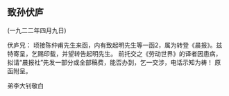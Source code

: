 ## 致孙伏庐

(一九二二年四月九日)

伏庐兄：
顷接陈仲甫先生来函，内有致起明先生等一函2，属为转登《晨报》。兹特寄呈，乞赐印载，并望转告起明先生。
前托交之《劳动世界》的译者因患病，拟请“晨报社”先发一部分或全部稿费，能否办到，乞一交涉，电话示知为祷！
原函附呈。

弟李大钊敬白


